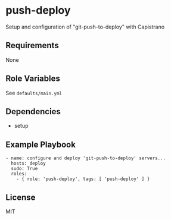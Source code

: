 push-deploy
========

Setup and configuration of "git-push-to-deploy" with Capistrano

Requirements
------------

None

Role Variables
--------------

See `defaults/main.yml`

Dependencies
------------

* setup

Example Playbook
-------------------------

    - name: configure and deploy 'git-push-to-deploy' servers...
      hosts: deploy
      sudo: True
      roles:
        - { role: 'push-deploy', tags: [ 'push-deploy' ] }

License
-------

MIT
